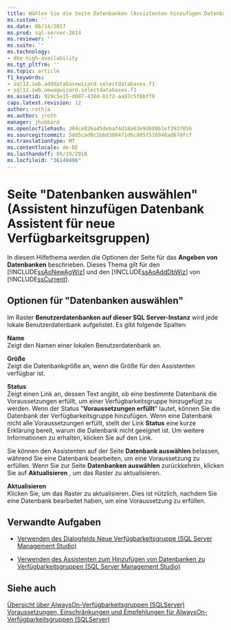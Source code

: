 ```yaml
---
title: Wählen Sie die Seite Datenbanken (Assistenten hinzufügen Datenbank Assistent für neue Verfügbarkeitsgruppen) | Microsoft Docs
ms.custom: ''
ms.date: 06/14/2017
ms.prod: sql-server-2014
ms.reviewer: ''
ms.suite: ''
ms.technology:
- dbe-high-availability
ms.tgt_pltfrm: ''
ms.topic: article
f1_keywords:
- sql12.swb.adddatabasewizard.selectdatabases.f1
- sql12.swb.newagwizard.selectdatabases.f1
ms.assetid: 929c5e15-d087-438d-b1f2-aa97c5f8bff8
caps.latest.revision: 12
author: rothja
ms.author: jroth
manager: jhubbard
ms.openlocfilehash: 304ce826a45debaf4d18a63e9d68061ef393705b
ms.sourcegitcommit: 5dd5cad0c1bbd308471d6c885f516948ad67dfcf
ms.translationtype: MT
ms.contentlocale: de-DE
ms.lasthandoff: 06/19/2018
ms.locfileid: "36149496"
---
```

# <a name="select-databases-page-new-availability-group-wizard-add-database-wizard"></a>Seite "Datenbanken auswählen" (Assistent hinzufügen Datenbank Assistent für neue Verfügbarkeitsgruppen)
  In diesem Hilfethema werden die Optionen der Seite für das **Angeben von Datenbanken** beschrieben. Dieses Thema gilt für den [!INCLUDE[ssAoNewAgWiz](../../../includes/ssaonewagwiz-md.md)] und den [!INCLUDE[ssAoAddDbWiz](../../../includes/ssaoadddbwiz-md.md)] von [!INCLUDE[ssCurrent](../../../includes/sscurrent-md.md)].  
  
##  <a name="PageOptions"></a> Optionen für "Datenbanken auswählen"  
 Im Raster **Benutzerdatenbanken auf dieser SQL Server-Instanz** wird jede lokale Benutzerdatenbank aufgelistet. Es gibt folgende Spalten:  
  
 **Name**  
 Zeigt den Namen einer lokalen Benutzerdatenbank an.  
  
 **Größe**  
 Zeigt die Datenbankgröße an, wenn die Größe für den Assistenten verfügbar ist.  
  
 **Status**  
 Zeigt einen Link an, dessen Text angibt, ob eine bestimmte Datenbank die Voraussetzungen erfüllt, um einer Verfügbarkeitsgruppe hinzugefügt zu werden. Wenn der Status "**Voraussetzungen erfüllt**" lautet, können Sie die Datenbank der Verfügbarkeitsgruppe hinzufügen. Wenn eine Datenbank nicht alle Voraussetzungen erfüllt, stellt der Link **Status** eine kurze Erklärung bereit, warum die Datenbank nicht geeignet ist. Um weitere Informationen zu erhalten, klicken Sie auf den Link.  
  
 Sie können den Assistenten auf der Seite **Datenbank auswählen** belassen, während Sie eine Datenbank bearbeiten, um eine Voraussetzung zu erfüllen. Wenn Sie zur Seite **Datenbanken auswählen** zurückkehren, klicken Sie auf **Aktualisieren** , um das Raster zu aktualisieren.  
  
 **Aktualisieren**  
 Klicken Sie, um das Raster zu aktualisieren. Dies ist nützlich, nachdem Sie eine Datenbank bearbeitet haben, um eine Voraussetzung zu erfüllen.  
  
##  <a name="RelatedTasks"></a> Verwandte Aufgaben  
  
-   [Verwenden des Dialogfelds Neue Verfügbarkeitsgruppe &#40;SQL Server Management Studio&#41;](use-the-new-availability-group-dialog-box-sql-server-management-studio.md)  
  
-   [Verwenden des Assistenten zum Hinzufügen von Datenbanken zu Verfügbarkeitsgruppen &#40;SQL Server Management Studio&#41;](availability-group-add-database-to-group-wizard.md)  
  
## <a name="see-also"></a>Siehe auch  
 [Übersicht über AlwaysOn-Verfügbarkeitsgruppen &#40;SQLServer&#41;](overview-of-always-on-availability-groups-sql-server.md)   
 [Voraussetzungen, Einschränkungen und Empfehlungen für AlwaysOn-Verfügbarkeitsgruppen &#40;SQLServer&#41;](prereqs-restrictions-recommendations-always-on-availability.md)  
  
  